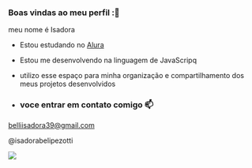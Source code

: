 ### Boas vindas ao meu perfil :💙

meu nome é Isadora

- Estou estudando no [Alura](https://www.alura.com.br)
- Estou me desenvolvendo na linguagem de JavaScripq
- utilizo esse espaço para minha organização e compartilhamento dos meus projetos desenvolvidos

 - ### voce entrar em contato  comigo 📫

 belliisadora39@gmail.com

 @isadorabelipezotti

![]( https://media1.tenor.com/m/JhuvsD0IxDYAAAAC/tokyojns-stitch.gif)
 
